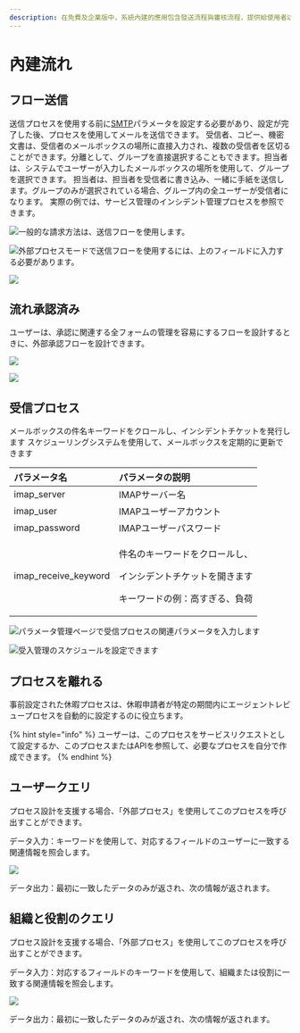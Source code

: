 ```yaml
---
description: 在免費及企業版中，系統內建的應用包含發送流程與審核流程，提供給使用者以外部流程或直接使用。
---
```


# 內建流れ

## フロー送信

送信プロセスを使用する前に[SMTP](https://doc.omflow.com.tw/v/japan/5/6#can-shu-guan-li)パラメータを設定する必要があり、設定が完了した後、プロセスを使用してメールを送信できます。 受信者、コピー、機密文書は、受信者のメールボックスの場所に直接入力され、複数の受信者を区切ることができます。分離として、グループを直接選択することもできます。担当者は、システムでユーザーが入力したメールボックスの場所を使用して、グループを選択できます。 担当者は、担当者を受信者に書き込み、一緒に手紙を送信します。グループのみが選択されている場合、グループ内の全ユーザーが受信者になります。 実際の例では、サービス管理のインシデント管理プロセスを参照できます。

![&#x4E00;&#x822C;&#x7684;&#x306A;&#x8ACB;&#x6C42;&#x65B9;&#x6CD5;&#x306F;&#x3001;&#x9001;&#x4FE1;&#x30D5;&#x30ED;&#x30FC;&#x3092;&#x4F7F;&#x7528;&#x3057;&#x307E;&#x3059;&#x3002;](../.gitbook/assets/image%20%2872%29.png)

![&#x5916;&#x90E8;&#x30D7;&#x30ED;&#x30BB;&#x30B9;&#x30E2;&#x30FC;&#x30C9;&#x3067;&#x9001;&#x4FE1;&#x30D5;&#x30ED;&#x30FC;&#x3092;&#x4F7F;&#x7528;&#x3059;&#x308B;&#x306B;&#x306F;&#x3001;&#x4E0A;&#x306E;&#x30D5;&#x30A3;&#x30FC;&#x30EB;&#x30C9;&#x306B;&#x5165;&#x529B;&#x3059;&#x308B;&#x5FC5;&#x8981;&#x304C;&#x3042;&#x308A;&#x307E;&#x3059;&#x3002;](../.gitbook/assets/image%20%2826%29.png)

![](../.gitbook/assets/image%20%289%29.png)

## 流れ承認済み

ユーザーは、承認に関連する全フォームの管理を容易にするフローを設計するときに、外部承認フローを設計できます。

![](../.gitbook/assets/image%20%2816%29.png)

![](../.gitbook/assets/image%20%2857%29.png)

## 受信プロセス

メールボックスの件名キーワードをクロールし、インシデントチケットを発行します スケジューリングシステムを使用して、メールボックスを定期的に更新できます

<table>
  <thead>
    <tr>
      <th style="text-align:left">&#x30D1;&#x30E9;&#x30E1;&#x30FC;&#x30BF;&#x540D;</th>
      <th style="text-align:left">&#x30D1;&#x30E9;&#x30E1;&#x30FC;&#x30BF;&#x306E;&#x8AAC;&#x660E;</th>
    </tr>
  </thead>
  <tbody>
    <tr>
      <td style="text-align:left">imap_server</td>
      <td style="text-align:left">IMAP&#x30B5;&#x30FC;&#x30D0;&#x30FC;&#x540D;</td>
    </tr>
    <tr>
      <td style="text-align:left">imap_user</td>
      <td style="text-align:left">IMAP&#x30E6;&#x30FC;&#x30B6;&#x30FC;&#x30A2;&#x30AB;&#x30A6;&#x30F3;&#x30C8;</td>
    </tr>
    <tr>
      <td style="text-align:left">imap_password</td>
      <td style="text-align:left">IMAP&#x30E6;&#x30FC;&#x30B6;&#x30FC;&#x30D1;&#x30B9;&#x30EF;&#x30FC;&#x30C9;</td>
    </tr>
    <tr>
      <td style="text-align:left">imap_receive_keyword</td>
      <td style="text-align:left">
        <p>&#x4EF6;&#x540D;&#x306E;&#x30AD;&#x30FC;&#x30EF;&#x30FC;&#x30C9;&#x3092;&#x30AF;&#x30ED;&#x30FC;&#x30EB;&#x3057;&#x3001;</p>
        <p>&#x30A4;&#x30F3;&#x30B7;&#x30C7;&#x30F3;&#x30C8;&#x30C1;&#x30B1;&#x30C3;&#x30C8;&#x3092;&#x958B;&#x304D;&#x307E;&#x3059;</p>
        <p>&#x30AD;&#x30FC;&#x30EF;&#x30FC;&#x30C9;&#x306E;&#x4F8B;&#xFF1A;&#x9AD8;&#x3059;&#x304E;&#x308B;&#x3001;&#x8CA0;&#x8377;</p>
      </td>
    </tr>
  </tbody>
</table>

![&#x30D1;&#x30E9;&#x30E1;&#x30FC;&#x30BF;&#x7BA1;&#x7406;&#x30DA;&#x30FC;&#x30B8;&#x3067;&#x53D7;&#x4FE1;&#x30D7;&#x30ED;&#x30BB;&#x30B9;&#x306E;&#x95A2;&#x9023;&#x30D1;&#x30E9;&#x30E1;&#x30FC;&#x30BF;&#x3092;&#x5165;&#x529B;&#x3057;&#x307E;&#x3059;](../.gitbook/assets/2021-04-08_145915.png)

![&#x53D7;&#x5165;&#x7BA1;&#x7406;&#x306E;&#x30B9;&#x30B1;&#x30B8;&#x30E5;&#x30FC;&#x30EB;&#x3092;&#x8A2D;&#x5B9A;&#x3067;&#x304D;&#x307E;&#x3059;](../.gitbook/assets/2021-04-08_150005.png)

## プロセスを離れる

事前設定された休暇プロセスは、休暇申請者が特定の期間内にエージェントレビュープロセスを自動的に設定するのに役立ちます。

{% hint style="info" %}
ユーザーは、このプロセスをサービスリクエストとして設定するか、このプロセスまたはAPIを参照して、必要なプロセスを自分で作成できます。
{% endhint %}

## ユーザークエリ

プロセス設計を支援する場合、「外部プロセス」を使用してこのプロセスを呼び出すことができます。

データ入力：キーワードを使用して、対応するフィールドのユーザーに一致する関連情報を照会します。

![](../.gitbook/assets/image%20%2864%29.png)

データ出力：最初に一致したデータのみが返され、次の情報が返されます。

## 組織と役割のクエリ

プロセス設計を支援する場合、「外部プロセス」を使用してこのプロセスを呼び出すことができます。

データ入力：対応するフィールドのキーワードを使用して、組織または役割に一致する関連情報を照会します。

![](../.gitbook/assets/image%20%2847%29.png)

データ出力：最初に一致したデータのみが返され、次の情報が返されます。

